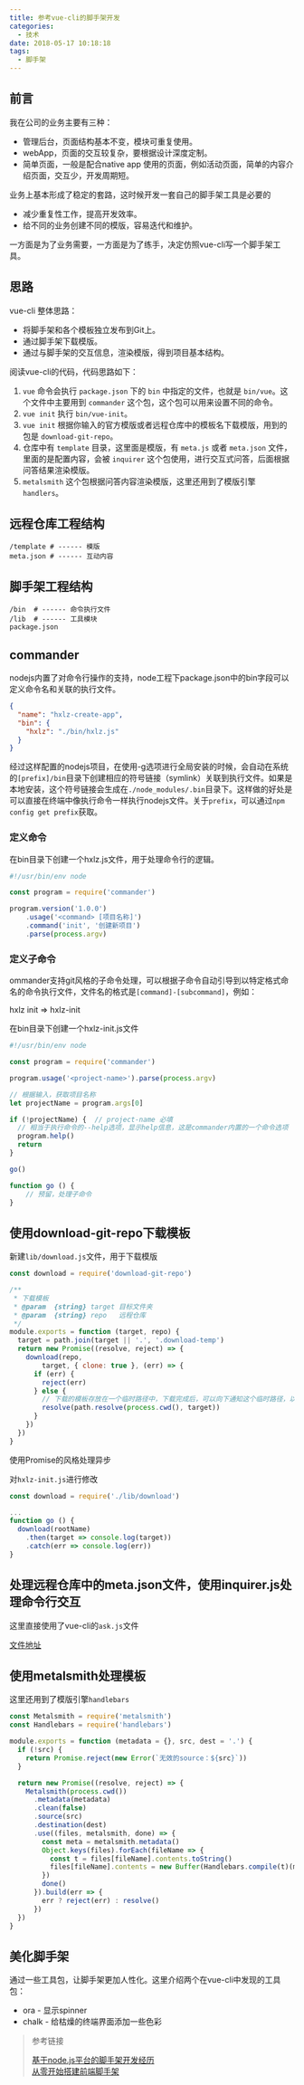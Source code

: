 ```yaml
---
title: 参考vue-cli的脚手架开发
categories:
  - 技术
date: 2018-05-17 10:18:18
tags:
  - 脚手架
---
```


## 前言

我在公司的业务主要有三种：
- 管理后台，页面结构基本不变，模块可重复使用。
- webApp，页面的交互较复杂，要根据设计深度定制。
- 简单页面，一般是配合native app 使用的页面，例如活动页面，简单的内容介绍页面，交互少，开发周期短。

业务上基本形成了稳定的套路，这时候开发一套自己的脚手架工具是必要的
- 减少重复性工作，提高开发效率。
- 给不同的业务创建不同的模版，容易迭代和维护。

一方面是为了业务需要，一方面是为了练手，决定仿照vue-cli写一个脚手架工具。

## 思路

vue-cli 整体思路：
- 将脚手架和各个模板独立发布到Git上。
- 通过脚手架下载模版。
- 通过与脚手架的交互信息，渲染模版，得到项目基本结构。

阅读vue-cli的代码，代码思路如下：

1. `vue` 命令会执行 `package.json` 下的 `bin` 中指定的文件，也就是 `bin/vue`。这个文件中主要用到 `commander` 这个包，这个包可以用来设置不同的命令。
2. `vue init` 执行 `bin/vue-init`。
3. `vue init` 根据你输入的官方模版或者远程仓库中的模板名下载模版，用到的包是 `download-git-repo`。
4. 仓库中有 `template` 目录，这里面是模版，有 `meta.js` 或者 `meta.json` 文件，里面的是配置内容，会被 `inquirer` 这个包使用，进行交互式问答，后面根据问答结果渲染模版。
5. `metalsmith` 这个包根据问答内容渲染模版，这里还用到了模版引擎 `handlers`。

## 远程仓库工程结构
```
/template # ------ 模版
meta.json # ------ 互动内容
```

## 脚手架工程结构

```
/bin  # ------ 命令执行文件
/lib  # ------ 工具模块
package.json
```

## commander

nodejs内置了对命令行操作的支持，node工程下package.json中的bin字段可以定义命令名和关联的执行文件。

``` json
{
  "name": "hxlz-create-app",
  "bin": {
    "hxlz": "./bin/hxlz.js"
  }
}
```

经过这样配置的nodejs项目，在使用-g选项进行全局安装的时候，会自动在系统的`[prefix]/bin`目录下创建相应的符号链接（symlink）关联到执行文件。如果是本地安装，这个符号链接会生成在`./node_modules/.bin`目录下。这样做的好处是可以直接在终端中像执行命令一样执行nodejs文件。关于`prefix`，可以通过`npm config get prefix`获取。

### 定义命令

在bin目录下创建一个hxlz.js文件，用于处理命令行的逻辑。

``` javascript
#!/usr/bin/env node

const program = require('commander')

program.version('1.0.0')
	.usage('<command> [项目名称]')
	.command('init', '创建新项目')
	.parse(process.argv)
```

### 定义子命令

ommander支持git风格的子命令处理，可以根据子命令自动引导到以特定格式命名的命令执行文件，文件名的格式是`[command]-[subcommand]`，例如：

hxlz init => hxlz-init

在bin目录下创建一个hxlz-init.js文件

``` javascript
#!/usr/bin/env node

const program = require('commander')

program.usage('<project-name>').parse(process.argv)

// 根据输入，获取项目名称
let projectName = program.args[0]

if (!projectName) {  // project-name 必填
  // 相当于执行命令的--help选项，显示help信息，这是commander内置的一个命令选项
  program.help()
  return
}

go()

function go () {
	// 预留，处理子命令  
}
```

## 使用download-git-repo下载模板

新建`lib/download.js`文件，用于下载模版

``` javascript
const download = require('download-git-repo')

/**
 * 下载模板
 * @param  {string} target 目标文件夹
 * @param  {string} repo   远程仓库
 */
module.exports = function (target, repo) {
  target = path.join(target || '.', '.download-temp')
  return new Promise((resolve, reject) => {
    download(repo,
        target, { clone: true }, (err) => {
      if (err) {
        reject(err)
      } else {
        // 下载的模板存放在一个临时路径中，下载完成后，可以向下通知这个临时路径，以便后续处理
        resolve(path.resolve(process.cwd(), target))
      }
    })
  })
}
```

使用Promise的风格处理异步

对`hxlz-init.js`进行修改

``` javascript
const download = require('./lib/download')

...
function go () {
  download(rootName)
    .then(target => console.log(target))
    .catch(err => console.log(err))
}
```

## 处理远程仓库中的meta.json文件，使用inquirer.js处理命令行交互

这里直接使用了vue-cli的`ask.js`文件

[文件地址](https://github.com/taohong000/hxlz-create-app/blob/master/lib/ask.js)

## 使用metalsmith处理模板
这里还用到了模版引擎`handlebars`
``` javascript
const Metalsmith = require('metalsmith')
const Handlebars = require('handlebars')

module.exports = function (metadata = {}, src, dest = '.') {
  if (!src) {
    return Promise.reject(new Error(`无效的source：${src}`))
  }

  return new Promise((resolve, reject) => {
    Metalsmith(process.cwd())
      .metadata(metadata)
      .clean(false)
      .source(src)
      .destination(dest)
      .use((files, metalsmith, done) => {
      	const meta = metalsmith.metadata()
        Object.keys(files).forEach(fileName => {
          const t = files[fileName].contents.toString()
          files[fileName].contents = new Buffer(Handlebars.compile(t)(meta))
        })
      	done()
      }).build(err => {
      	err ? reject(err) : resolve()
      })
  })
}
```

## 美化脚手架
通过一些工具包，让脚手架更加人性化。这里介绍两个在vue-cli中发现的工具包：

- ora - 显示spinner
- chalk - 给枯燥的终端界面添加一些色彩

> 参考链接
>
> [基于node.js平台的脚手架开发经历](http://zhangguoyu.org/2017/12/10/developing-a-cli-on-nodejs/)<br>
> [从零开始搭建前端脚手架](https://github.com/iq9891/blog/issues/2)
